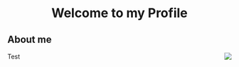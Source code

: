 <body>
<h1 align="center">Welcome to my Profile</h1>
<h2 align="left">About me</h2>
<div>
<div style="float: left">Test</div>
<img style="float: right" src="https://i.imgur.com/dGUi0Cn.png">
</div>
</body>